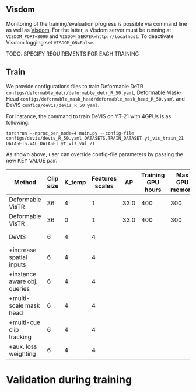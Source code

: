 ## Visdom
Monitoring of the training/evaluation progress is possible via command line as well as [Visdom](https://github.com/fossasia/visdom). 
For the latter, a Visdom server must be running at `VISDOM_PORT=8090` and `VISDOM_SERVER=http://localhost`. 
To deactivate Visdom logging set `VISDOM_ON=False`.

TODO: SPECIFY REQUIREMENTS FOR EACH TRAINING

## Train
We provide configurations files to train Deformable DeTR `configs/deformable_detr/deformable_detr_R_50.yaml`, Deformable Mask-Head `configs/deformable_mask_head/deformable_mask_head_R_50.yaml` and DeVIS `configs/devis/devis_R_50.yaml`.

For instance, the command to train DeVIS on YT-21 with 4GPUs is as following:

```
torchrun --nproc_per_node=4 main.py --config-file configs/devis/devis_R_50.yaml DATASETS.TRAIN_DATASET yt_vis_train_21 DATASETS.VAL_DATASET yt_vis_val_21
```
As shown above, user can override config-file parameters by passing the new KEY VALUE pair.    


| Method                        | Clip size | K_temp | Features scales | AP   | Training<br/> GPU hours | Max GPU <br/>memory | URL                                                                                                                                 |
|-------------------------------|-----------|--------|-----------------|------|-------------------------|---------------------|-------------------------------------------------------------------------------------------------------------------------------------|
| Deformable VisTR              | 36        | 4      | 1               | 33.0 | 400                     | 300                 | [config](https://github.com/acaelles97/DeVIS/blob/master/configs/devis/devis_ablation0_deformable_vistr.yaml) <br/>log              |
| Deformable VisTR              | 36        | 0      | 1               | 33.0 | 400                     | 300                 | [config](https://github.com/acaelles97/DeVIS/blob/master/configs/devis/devis_ablation1_deformable_vistr_wo_temp_conn.yaml) <br/>log |
| DeVIS                         | 6         | 4      | 4               |      |                         |                     | [config](https://github.com/acaelles97/DeVIS/blob/master/configs/devis/devis_ablation2_single-scale.yaml) <br/>log                  |
| +increase spatial inputs      | 6         | 4      | 4               |      |                         |                     | [config](https://github.com/acaelles97/DeVIS/blob/master/configs/devis/devis_ablation3_increased-spatial-inputs.yaml) <br/>log      |
| +instance aware obj. queries  | 6         | 4      | 4               |      |                         |                     | [config](https://github.com/acaelles97/DeVIS/blob/master/configs/devis/devis_ablation4_instance-aware.yaml) <br/>log                |
| +multi-scale mask head        | 6         | 4      | 4               |      |                         |                     | [config](https://github.com/acaelles97/DeVIS/blob/master/configs/devis/devis_ablation5_multi-scale_mask-head.yaml) <br/>log         |
| +multi-cue clip tracking      | 6         | 4      | 4               |      |                         |                     | [config]()                                                                                                                          |
| +aux. loss weighting          | 6         | 4      | 4               |      |                         |                     | [config]()                                                                                                                          |

# Validation during training

